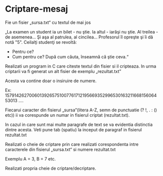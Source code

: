 # Criptare-mesaj

Fie un fisier „sursa.txt“ cu textul de mai jos

„La examen un student ia un bilet - nu ştie. Ia altul - iarăşi nu ştie. Al treilea - de asemenea... Şi aşa al patrulea, al cincilea... Profesorul îl opreşte şi îi dă notă "5". Ceilalţi studenţi se revoltă:
- Pentru ce?
- Cum pentru ce? După cum căuta, înseamnă că ştie ceva.“

Realizati un program in C care citeste textul din fisier si il cripteaza. In urma criptarii va fi generat un alt fisier de exemplu „rezultat.txt”

Acesta va contine doar  o insiruire de numere.

Ex: 1579142627006013926575100776171219566935299653016321166815606453013 ....

 Fiecarui caracter din fisierul „sursa”(litera A-Z, semn de punctuatie (? !, . : ()  etc)) ii va corespunde  un numar in fisierul criptat (rezultat.txt).

In cazul in care sunt mai multe paragrafe de text se va evidentia distinctia dintre acesta. Veti pune tab (spatiu) la inceput de paragraf in fisierul rezultat.txt

Realizati o cheie de criptare prin care realizati corespondenta intre caracterele din fisierul „sursa.txt“ si numere rezultat.txt

Exemplu A = 3, B = 7 etc.

Realizati propria cheie de criptare/decriptare.
